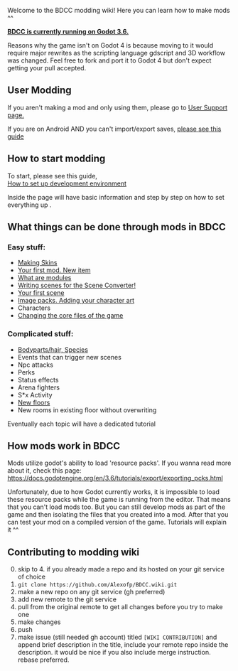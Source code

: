 Welcome to the BDCC modding wiki! Here you can learn how to make mods ^^

<ins>**BDCC is currently running on Godot 3.6.**</ins>

Reasons why the game isn\'t on Godot 4 is because moving to it would require major rewrites as the scripting language gdscript and 3D workflow was changed. Feel free to fork and port it to Godot 4 but don't expect getting your pull accepted.

## User Modding

If you aren't making a mod and only using them, please go to [User Support page.](User-Support)  

If you are on Android AND you can\'t import/export saves, [please see this guide](User's-Permission-Shenanigans)

## How to start modding

To start, please see this guide,  
[How to set up development environment](How-to-setup-development-environment)

Inside the page will have basic information and step by step on how to set everything up .

<!-- Old info in case of reverting - CIB | Just look at the git blame lol - future CIB
BDCC is running on Godot 3.x engine, usually the latest stable version. At the writing of this tutorial Godot 4.x is in beta but moving to it would require major rewrites as the scripting language gdscript was changed quite a bit. So, what do you need to start modding.

- Latest Godot 3 build. Get it here: https://godotengine.org/download Standard 64 bit version will do, mono is not used. Download godot 3! not 4!
- Game source files. Use git if you know how or just download the zip archive from https://github.com/Alexofp/BDCC Click the green button and press Download as zip. Git is still preferred though in case you will want to make a pull request. Easiest git client is GitHub Desktop

That should be it. Launch Godot, press import and point it to the `project.godot` file inside the game source files folder. Editor should open with BDCC project loaded. From there you can start exploring or just run the game by pressing the play button in the top right corner. Best way to learn how to do something is to check one of the existing scenes.
-->

## What things can be done through mods in BDCC

### Easy stuff:
- [Making Skins](Making-skins)
- [Your first mod. New item](Your-first-mod.-New-item)
- [What are modules](What-are-modules)
- [Writing scenes for the Scene Converter!](Writing-scenes-for-the-Scene-Converter)
- [Your first scene](Your-first-scene)
- [Image packs. Adding your character art](Image-packs.-Adding-your-character-art)
- Characters
- [Changing the core files of the game](Changing-the-core-files-of-the-game)

### Complicated stuff:
- [Bodyparts/hair, Species](Bodyparts,-Species)
- Events that can trigger new scenes
- Npc attacks
- Perks
- Status effects
- Arena fighters
- S\*x Activity
- [New floors](New-floors)
- New rooms in existing floor without overwriting

Eventually each topic will have a dedicated tutorial


## How mods work in BDCC
Mods utilize godot's ability to load \'resource packs\'. 
If you wanna read more about it, check this page: 
https://docs.godotengine.org/en/3.6/tutorials/export/exporting_pcks.html

Unfortunately, due to how Godot currently works, it is impossible to load these resource packs while the game is running from the editor. That means that you can't load mods too. But you can still develop mods as part of the game and then isolating the files that you created into a mod. After that you can test your mod on a compiled version of the game. Tutorials will explain it ^^

## Contributing to modding wiki

0) skip to 4. if you already made a repo and its hosted on your git service of choice
1) `git clone https://github.com/Alexofp/BDCC.wiki.git`
2) make a new repo on any git service (gh preferred)
3) add new remote to the git service
4) pull from the original remote to get all changes before you try to make one
5) make changes
6) push
7) make issue (still needed gh account) titled `[WIKI CONTRIBUTION]` and append brief description in the title, include your remote repo inside the description. it would be nice if you also include merge instruction. rebase preferred.